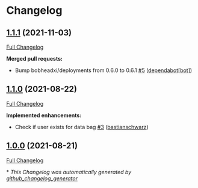 # Changelog

## [1.1.1](https://github.com/codenamephp/chef.cookbook.gitClient/tree/1.1.1) (2021-11-03)

[Full Changelog](https://github.com/codenamephp/chef.cookbook.gitClient/compare/1.1.0...1.1.1)

**Merged pull requests:**

- Bump bobheadxi/deployments from 0.6.0 to 0.6.1 [\#5](https://github.com/codenamephp/chef.cookbook.gitClient/pull/5) ([dependabot[bot]](https://github.com/apps/dependabot))

## [1.1.0](https://github.com/codenamephp/chef.cookbook.gitClient/tree/1.1.0) (2021-08-22)

[Full Changelog](https://github.com/codenamephp/chef.cookbook.gitClient/compare/1.0.0...1.1.0)

**Implemented enhancements:**

- Check if user exists for data bag [\#3](https://github.com/codenamephp/chef.cookbook.gitClient/pull/3) ([bastianschwarz](https://github.com/bastianschwarz))

## [1.0.0](https://github.com/codenamephp/chef.cookbook.gitClient/tree/1.0.0) (2021-08-21)

[Full Changelog](https://github.com/codenamephp/chef.cookbook.gitClient/compare/24fa20cfaa7dd71dc034ab6de7ea7507f79d8477...1.0.0)



\* *This Changelog was automatically generated by [github_changelog_generator](https://github.com/github-changelog-generator/github-changelog-generator)*
